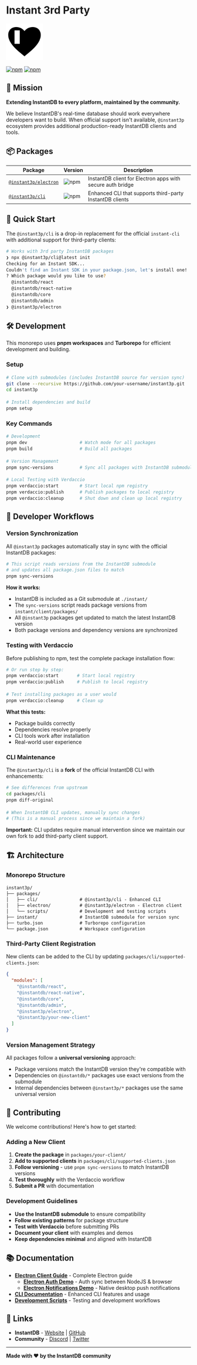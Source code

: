 # Instant 3rd Party
<img src="instant3p-logo.png" height="100px"/>

<!-- Badges -->
[![npm](https://img.shields.io/npm/v/@instant3p/electron?label=@instant3p/electron)](https://www.npmjs.com/package/@instant3p/electron)
[![npm](https://img.shields.io/npm/v/@instant3p/cli?label=@instant3p/cli)](https://www.npmjs.com/package/@instant3p/cli)

## 🎯 Mission

**Extending InstantDB to every platform, maintained by the community.**

We believe InstantDB's real-time database should work everywhere developers want to build. When official support isn't available, `@instant3p` ecosystem provides additional production-ready InstantDB clients and tools.

## 📦 Packages

| Package | Version | Description |
|---------|---------|-------------|
| [`@instant3p/electron`](packages/electron/) | ![npm](https://img.shields.io/npm/v/@instant3p/electron) | InstantDB client for Electron apps with secure auth bridge |
| [`@instant3p/cli`](packages/cli/) | ![npm](https://img.shields.io/npm/v/@instant3p/cli) | Enhanced CLI that supports third-party InstantDB clients |

## 🚀 Quick Start

The `@instant3p/cli` is a drop-in replacement for the official `instant-cli` with additional support for third-party clients:

```bash
# Works with 3rd party InstantDB packages
❯ npx @instant3p/cli@latest init
Checking for an Instant SDK...
Couldn't find an Instant SDK in your package.json, let's install one!
? Which package would you like to use?
  @instantdb/react
  @instantdb/react-native
  @instantdb/core
  @instantdb/admin
❯ @instant3p/electron
```



## 🛠 Development

This monorepo uses **pnpm workspaces** and **Turborepo** for efficient development and building.

### Setup

```bash
# Clone with submodules (includes InstantDB source for version sync)
git clone --recursive https://github.com/your-username/instant3p.git
cd instant3p

# Install dependencies and build
pnpm setup
```

### Key Commands

```bash
# Development
pnpm dev                    # Watch mode for all packages
pnpm build                  # Build all packages  

# Version Management
pnpm sync-versions          # Sync all packages with InstantDB submodule versions

# Local Testing with Verdaccio
pnpm verdaccio:start        # Start local npm registry
pnpm verdaccio:publish      # Publish packages to local registry
pnpm verdaccio:cleanup      # Shut down and clean up local registry
```

## 🔄 Developer Workflows

### Version Synchronization

All `@instant3p` packages automatically stay in sync with the official InstantDB packages:

```bash
# This script reads versions from the InstantDB submodule
# and updates all package.json files to match
pnpm sync-versions
```

**How it works:**
- InstantDB is included as a Git submodule at `./instant/`
- The `sync-versions` script reads package versions from `instant/client/packages/`
- All `@instant3p` packages get updated to match the latest InstantDB version
- Both package versions and dependency versions are synchronized

### Testing with Verdaccio

Before publishing to npm, test the complete package installation flow:

```bash
# Or run step by step:
pnpm verdaccio:start       # Start local registry
pnpm verdaccio:publish     # Publish to local registry

# Test installing packages as a user would
pnpm verdaccio:cleanup     # Clean up
```

**What this tests:**
- Package builds correctly
- Dependencies resolve properly
- CLI tools work after installation
- Real-world user experience

### CLI Maintenance

The `@instant3p/cli` is a **fork** of the official InstantDB CLI with enhancements:

```bash
# See differences from upstream
cd packages/cli
pnpm diff-original

# When InstantDB CLI updates, manually sync changes
# (This is a manual process since we maintain a fork)
```

**Important:** CLI updates require manual intervention since we maintain our own fork to add third-party client support.

## 🏗 Architecture

### Monorepo Structure

```
instant3p/
├── packages/
│   ├── cli/                # @instant3p/cli - Enhanced CLI
│   ├── electron/           # @instant3p/electron - Electron client  
│   └── scripts/            # Development and testing scripts
├── instant/                # InstantDB submodule for version sync
├── turbo.json              # Turborepo configuration
└── package.json            # Workspace configuration
```

### Third-Party Client Registration

New clients can be added to the CLI by updating `packages/cli/supported-clients.json`:

```json
{
  "modules": [
    "@instantdb/react",
    "@instantdb/react-native", 
    "@instantdb/core",
    "@instantdb/admin",
    "@instant3p/electron",
    "@instant3p/your-new-client"
  ]
}
```

### Version Management Strategy

All packages follow a **universal versioning** approach:
- Package versions match the InstantDB version they're compatible with
- Dependencies on `@instantdb/*` packages use exact versions from the submodule
- Internal dependencies between `@instant3p/*` packages use the same universal version

## 🤝 Contributing

We welcome contributions! Here's how to get started:

### Adding a New Client

1. **Create the package** in `packages/your-client/`
2. **Add to supported clients** in `packages/cli/supported-clients.json`
3. **Follow versioning** - use `pnpm sync-versions` to match InstantDB versions
4. **Test thoroughly** with the Verdaccio workflow
5. **Submit a PR** with documentation

### Development Guidelines

- **Use the InstantDB submodule** to ensure compatibility
- **Follow existing patterns** for package structure
- **Test with Verdaccio** before submitting PRs
- **Document your client** with examples and demos
- **Keep dependencies minimal** and aligned with InstantDB

## 📚 Documentation

- **[Electron Client Guide](packages/electron/README.md)** - Complete Electron guide
  - **[Electron Auth Demo](packages/electron/demos/auth/README.md)** - Auth sync between NodeJS & browser
  - **[Electron Notifications Demo](packages/electron/demos/notifications/README.md)** - Native desktop push notifications
- **[CLI Documentation](packages/cli/README.md)** - Enhanced CLI features and usage
- **[Development Scripts](packages/scripts/README.md)** - Testing and development workflows

## 🔗 Links

- **InstantDB** - [Website](https://instantdb.com) | [GitHub](https://github.com/instantdb/instant)
- **Community** - [Discord](https://discord.gg/VU53p7uQcE) | [Twitter](https://twitter.com/instantdb)

---
**Made with ❤️ by the InstantDB community**